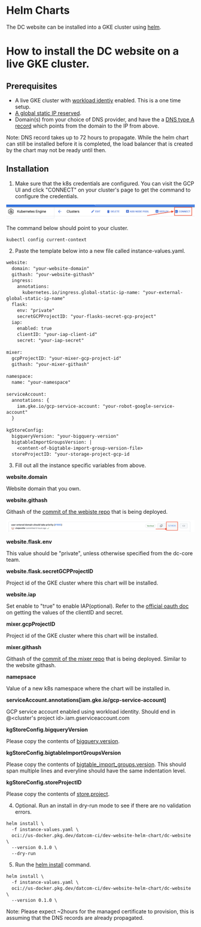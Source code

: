 # Helm Charts

The DC website can be installed into a GKE cluster using [helm](https://helm.sh/).


# How to install the DC website on a live GKE cluster.

## Prerequisites

- A live GKE cluster with [workload identiy](https://cloud.google.com/kubernetes-engine/docs/how-to/workload-identity) enabled. This is a one time setup.
- [A global static IP reserved](https://cloud.google.com/compute/docs/ip-addresses/reserve-static-external-ip-address).
- Domain(s) from your choice of DNS provider, and have the a [DNS type A record](https://en.wikipedia.org/wiki/List_of_DNS_record_types) which points from the domain to the IP from above.

Note: DNS record takes up to 72 hours to propagate. While the helm chart
can still be installed before it is completed, the load balancer that is created by the chart may not be ready until then.


## Installation

1. Make sure that the k8s credentials are configured. You can visit the GCP UI and click "CONNECT" on your cluster's page to get the command to configure the credentials.

![Alt text](images/cluster.png?raw=true "credentials")

The command below should point to your cluster.

```
kubectl config current-context
```

2. Paste the template below into a new file called instance-values.yaml.

```
website:
  domain: "your-website-domain"
  githash: "your-website-githash"
  ingress:
    annotations:
      kubernetes.io/ingress.global-static-ip-name: "your-external-global-static-ip-name"
  flask:
    env: "private"
    secretGCPProjectID: "your-flasks-secret-gcp-project"
  iap:
    enabled: true
    clientID: "your-iap-client-id"
    secret: "your-iap-secret"

mixer:
  gcpProjectID: "your-mixer-gcp-project-id"
  githash: "your-mixer-githash"

namespace:
  name: "your-namespace"

serviceAccount:
  annotations: {
    iam.gke.io/gcp-service-account: "your-robot-google-service-account"
  }

kgStoreConfig:
  bigqueryVersion: "your-bigquery-version"
  bigtableImportGroupsVersion: |
    <content-of-bigtable-import-group-version-file>
  storeProjectID: "your-storage-project-gcp-id
```

3. Fill out all the instance specific variables from above.

**website.domain**

Website domain that you own.

**website.githash**

Githash of the [commit of the webiste repo](https://github.com/datacommonsorg/website/commits/master) that is being deployed.

![Alt text](images/githash.png?raw=true "credentials")

**website.flask.env**

This value should be "private", unless otherwise specified from the dc-core team.

**website.flask.secretGCPProjectID**

Project id of the GKE cluster where this chart will be installed.

**website.iap**

Set enable to "true" to enable IAP(optional). Refer to the [official oauth doc](https://cloud.google.com/iap/docs/enabling-kubernetes-howto#oauth-credentials) on getting the values of the clientID and secret.

**mixer.gcpProjectID**

Project id of the GKE cluster where this chart will be installed.

**mixer.githash**

Githash of the [commit of the mixer repo](https://github.com/datacommonsorg/mixer/commits/master) that is being deployed. Similar to the website githash.

**namepsace**

Value of a new k8s namespace where the chart will be installed in.

**serviceAccount.annotations[iam.gke.io/gcp-service-account]**

GCP service account enabled using workload identity. Should end in @<cluster's project id>.iam.gserviceaccount.com

**kgStoreConfig.bigqueryVersion**

Please copy the contents of [bigquery.version](../../../mixer/deploy/storage/bigquery.version).

**kgStoreConfig.bigtableImportGroupsVersion**

Please copy the contents of [bigtable_import_groups.version](../../../mixer/deploy//storage/bigtable_import_groups.version). This should span multiple lines and everyline should have the same indentation level.

**kgStoreConfig.storeProjectID**

Please copy the contents of [store.project](../../../mixer/deploy/storage/store.project).




4. Optional. Run an install in dry-run mode to see if there are no validation errors.

```
helm install \
  -f instance-values.yaml \
  oci://us-docker.pkg.dev/datcom-ci/dev-website-helm-chart/dc-website \
  --version 0.1.0 \
  --dry-run
```

5. Run the [helm install](https://helm.sh/docs/helm/helm_install/) command.

```
helm install \
  -f instance-values.yaml \
  oci://us-docker.pkg.dev/datcom-ci/dev-website-helm-chart/dc-website \
  --version 0.1.0 \
```

Note: Please expect ~2hours for the managed certificate to provision, this is assuming that the DNS records are already propagated.
